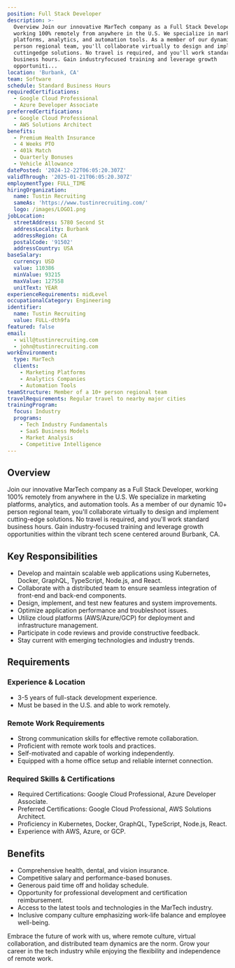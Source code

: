 ```yaml
---
position: Full Stack Developer
description: >-
  Overview Join our innovative MarTech company as a Full Stack Developer,
  working 100% remotely from anywhere in the U.S. We specialize in marketing
  platforms, analytics, and automation tools. As a member of our dynamic 10+
  person regional team, you'll collaborate virtually to design and implement
  cuttingedge solutions. No travel is required, and you'll work standard
  business hours. Gain industryfocused training and leverage growth
  opportuniti...
location: 'Burbank, CA'
team: Software
schedule: Standard Business Hours
requiredCertifications:
  - Google Cloud Professional
  - Azure Developer Associate
preferredCertifications:
  - Google Cloud Professional
  - AWS Solutions Architect
benefits:
  - Premium Health Insurance
  - 4 Weeks PTO
  - 401k Match
  - Quarterly Bonuses
  - Vehicle Allowance
datePosted: '2024-12-22T06:05:20.307Z'
validThrough: '2025-01-21T06:05:20.307Z'
employmentType: FULL_TIME
hiringOrganization:
  name: Tustin Recruiting
  sameAs: 'https://www.tustinrecruiting.com/'
  logo: /images/LOGO1.png
jobLocation:
  streetAddress: 5780 Second St
  addressLocality: Burbank
  addressRegion: CA
  postalCode: '91502'
  addressCountry: USA
baseSalary:
  currency: USD
  value: 110386
  minValue: 93215
  maxValue: 127558
  unitText: YEAR
experienceRequirements: midLevel
occupationalCategory: Engineering
identifier:
  name: Tustin Recruiting
  value: FULL-dth9fa
featured: false
email:
  - will@tustinrecruiting.com
  - john@tustinrecruiting.com
workEnvironment:
  type: MarTech
  clients:
    - Marketing Platforms
    - Analytics Companies
    - Automation Tools
teamStructure: Member of a 10+ person regional team
travelRequirements: Regular travel to nearby major cities
trainingProgram:
  focus: Industry
  programs:
    - Tech Industry Fundamentals
    - SaaS Business Models
    - Market Analysis
    - Competitive Intelligence
---
```




## Overview
Join our innovative MarTech company as a Full Stack Developer, working 100% remotely from anywhere in the U.S. We specialize in marketing platforms, analytics, and automation tools. As a member of our dynamic 10+ person regional team, you'll collaborate virtually to design and implement cutting-edge solutions. No travel is required, and you'll work standard business hours. Gain industry-focused training and leverage growth opportunities within the vibrant tech scene centered around Burbank, CA.

## Key Responsibilities
- Develop and maintain scalable web applications using Kubernetes, Docker, GraphQL, TypeScript, Node.js, and React.
- Collaborate with a distributed team to ensure seamless integration of front-end and back-end components.
- Design, implement, and test new features and system improvements.
- Optimize application performance and troubleshoot issues.
- Utilize cloud platforms (AWS/Azure/GCP) for deployment and infrastructure management.
- Participate in code reviews and provide constructive feedback.
- Stay current with emerging technologies and industry trends.

## Requirements
### Experience & Location
- 3-5 years of full-stack development experience.
- Must be based in the U.S. and able to work remotely.

### Remote Work Requirements
- Strong communication skills for effective remote collaboration.
- Proficient with remote work tools and practices.
- Self-motivated and capable of working independently.
- Equipped with a home office setup and reliable internet connection.

### Required Skills & Certifications
- Required Certifications: Google Cloud Professional, Azure Developer Associate.
- Preferred Certifications: Google Cloud Professional, AWS Solutions Architect.
- Proficiency in Kubernetes, Docker, GraphQL, TypeScript, Node.js, React.
- Experience with AWS, Azure, or GCP.

## Benefits
- Comprehensive health, dental, and vision insurance.
- Competitive salary and performance-based bonuses.
- Generous paid time off and holiday schedule.
- Opportunity for professional development and certification reimbursement.
- Access to the latest tools and technologies in the MarTech industry.
- Inclusive company culture emphasizing work-life balance and employee well-being.

Embrace the future of work with us, where remote culture, virtual collaboration, and distributed team dynamics are the norm. Grow your career in the tech industry while enjoying the flexibility and independence of remote work.
